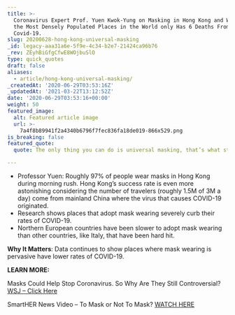 ```yaml
---
title: >-
  Coronavirus Expert Prof. Yuen Kwok-Yung on Masking in Hong Kong and Why One of
  the Most Densely Populated Places in the World only Has 6 Deaths From
  Covid-19.
slug: 20200628-hong-kong-universal-masking
_id: legacy-aaa31a6e-5f9e-4c34-b2e7-21424ca96b76
_rev: ZEyhBiGfgCfwE8WOjbuSlO
type: quick_quotes
draft: false
aliases:
  - article/hong-kong-universal-masking/
_createdAt: '2020-06-29T03:53:16Z'
_updatedAt: '2021-03-22T13:12:52Z'
date: '2020-06-29T03:53:16+00:00'
weight: 50
featured_image:
  alt: Featured article image
  url: >-
    7a4f8b89941f2a4340b6796f7fec836fa18de019-866x529.png
is_breaking: false
featured_quote:
  quote: The only thing you can do is universal masking, that’s what stopped it,

---
```

* Professor Yuen: Roughly 97% of people wear masks in Hong Kong during morning rush. Hong Kong’s success rate is even more astonishing considering the number of travelers (roughly 1.5M of 3M a day) come from mainland China where the virus that causes COVID-19 originated.
* Research shows places that adopt mask wearing severely curb their rates of COVID-19.
* Northern European countries have been slower to adopt mask wearing than other countries, like Italy, that have been hard hit.

**Why It Matters**: Data continues to show places where mask wearing is pervasive have lower rates of COVID-19.

**LEARN MORE:**

Masks Could Help Stop Coronavirus. So Why Are They Still Controversial? [WSJ – Click Here](https://www.wsj.com/articles/masks-could-help-stop-coronavirus-so-why-are-they-still-controversial-11593336601?mod=hp_lead_pos2)

SmartHER News Video – To Mask or Not To Mask? [WATCH HERE](https://smarthernews.com/article/masking-up/)